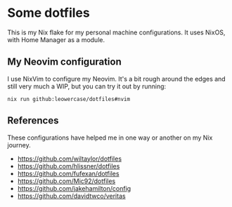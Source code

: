 # Some dotfiles
This is my Nix flake for my personal machine configurations.
It uses NixOS, with Home Manager as a module.

## My Neovim configuration
I use NixVim to configure my Neovim. It's a bit rough around the edges and still very much a WIP,
but you can try it out by running:
```
nix run github:leowercase/dotfiles#nvim
```

## References
These configurations have helped me in one way or another on my Nix journey.
* https://github.com/wiltaylor/dotfiles
* https://github.com/hlissner/dotfiles
* https://github.com/fufexan/dotfiles
* https://github.com/Mic92/dotfiles
* https://github.com/jakehamilton/config
* https://github.com/davidtwco/veritas
